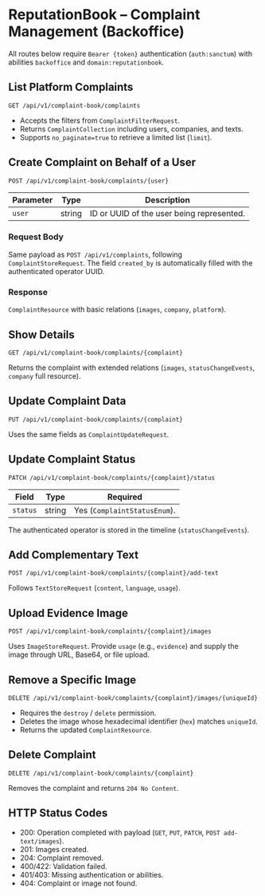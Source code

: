 # ReputationBook – Complaint Management (Backoffice)

All routes below require `Bearer {token}` authentication (`auth:sanctum`) with abilities `backoffice` and `domain:reputationbook`.

## List Platform Complaints

```
GET /api/v1/complaint-book/complaints
```

- Accepts the filters from `ComplaintFilterRequest`.
- Returns `ComplaintCollection` including users, companies, and texts.
- Supports `no_paginate=true` to retrieve a limited list (`limit`).

## Create Complaint on Behalf of a User

```
POST /api/v1/complaint-book/complaints/{user}
```

| Parameter | Type | Description |
| --------- | ---- | ----------- |
| `user` | string | ID or UUID of the user being represented. |

### Request Body

Same payload as `POST /api/v1/complaints`, following `ComplaintStoreRequest`. The field `created_by` is automatically filled with the authenticated operator UUID.

### Response

`ComplaintResource` with basic relations (`images`, `company`, `platform`).

## Show Details

```
GET /api/v1/complaint-book/complaints/{complaint}
```

Returns the complaint with extended relations (`images`, `statusChangeEvents`, `company` full resource).

## Update Complaint Data

```
PUT /api/v1/complaint-book/complaints/{complaint}
```

Uses the same fields as `ComplaintUpdateRequest`.

## Update Complaint Status

```
PATCH /api/v1/complaint-book/complaints/{complaint}/status
```

| Field | Type | Required |
| ----- | ---- | -------- |
| `status` | string | Yes (`ComplaintStatusEnum`). |

The authenticated operator is stored in the timeline (`statusChangeEvents`).

## Add Complementary Text

```
POST /api/v1/complaint-book/complaints/{complaint}/add-text
```

Follows `TextStoreRequest` (`content`, `language`, `usage`).

## Upload Evidence Image

```
POST /api/v1/complaint-book/complaints/{complaint}/images
```

Uses `ImageStoreRequest`. Provide `usage` (e.g., `evidence`) and supply the image through URL, Base64, or file upload.

## Remove a Specific Image

```
DELETE /api/v1/complaint-book/complaints/{complaint}/images/{uniqueId}
```

- Requires the `destroy` / `delete` permission.
- Deletes the image whose hexadecimal identifier (`hex`) matches `uniqueId`.
- Returns the updated `ComplaintResource`.

## Delete Complaint

```
DELETE /api/v1/complaint-book/complaints/{complaint}
```

Removes the complaint and returns `204 No Content`.

## HTTP Status Codes

- 200: Operation completed with payload (`GET`, `PUT`, `PATCH`, `POST add-text/images`).
- 201: Images created.
- 204: Complaint removed.
- 400/422: Validation failed.
- 401/403: Missing authentication or abilities.
- 404: Complaint or image not found.

